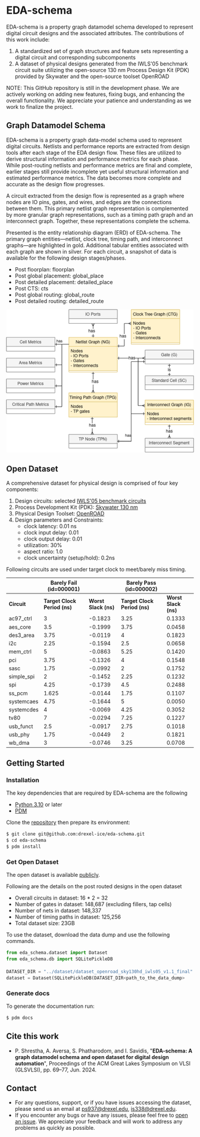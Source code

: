 # EDA-schema

EDA-schema is a property graph datamodel schema developed to represent digital circuit designs and the associated attributes.
The contributions of this work include:
1. A standardized set of graph structures and feature sets representing a digital circuit and corresponding subcomponents
2. A dataset of physical designs generated from the IWLS'05 benchmark circuit suite utilizing the open-source 130 nm Process Design Kit (PDK) provided by Skywater and the open-source toolset OpenROAD

NOTE: This GitHub repository is still in the development phase. We are actively working on adding new features, fixing bugs, and enhancing the overall functionality. We appreciate your patience and understanding as we work to finalize the project.


## Graph Datamodel Schema

EDA-schema is a property graph data-model schema used to represent digital circuits. Netlists and performance reports are extracted from design tools after each stage of the EDA design flow. These files are utilized to derive structural information and performance metrics for each phase. While post-routing netlists and performance metrics are final and complete, earlier stages still provide incomplete yet useful structural information and estimated performance metrics. The data becomes more complete and accurate as the design flow progresses.

A circuit extracted from the design flow is represented as a graph where nodes are IO pins, gates, and wires, and edges are the connections between them. This primary netlist graph representation is complemented by more granular graph representations, such as a timing path graph and an interconnect graph. Together, these representations complete the schema.

Presented is the entity relationship diagram (ERD) of EDA-schema. The primary graph entities—netlist, clock tree, timing path, and interconnect graphs—are highlighted in gold. Additional tabular entities associated with each graph are shown in silver. For each circuit, a snapshot of data is available for the following design stages/phases.
- Post floorplan: floorplan
- Post global placement: global_place
- Post detailed placement: detailed_place
- Post CTS: cts
- Post global routing: global_route
- Post detailed routing: detailed_route


![Alt text](docs/images/schema.png)

## Open Dataset
A comprehensive dataset for physical design is comprised of four key components:
1) Design circuits: selected [IWLS'05 benchmark circuits](https://github.com/ieee-ceda-datc/RDF-2020/tree/master/benchmarks/iwls05_opencores)
2) Process Development Kit (PDK): [Skywater 130 nm](https://skywater-pdk.readthedocs.io/en/main/)
3) Physical Design Toolset: [OpenROAD](https://theopenroadproject.org/)
4) Design parameters and Constraints:
    - clock latency: 0.01 ns
    - clock input delay: 0.01
    - clock output delay: 0.01
    - utilization: 30%
    - aspect ratio: 1.0
    - clock uncertainty (setup/hold): 0.2ns


Following circuits are used under target clock to meet/barely miss timing.

|         | Barely Fail (id=000001) | |  Barely Pass (id=000002) | |
|---|---|---|---|---|
| **Circuit** | **Target Clock Period (ns)** | **Worst Slack (ns)** | **Target Clock Period (ns)** | **Worst Slack (ns)** |
|ac97_ctrl | 3 | -0.1823 | 3.25 | 0.1333|
|aes_core | 3.5 | -0.1999 | 3.75 | 0.0458|
|des3_area | 3.75 | -0.0119 | 4 | 0.1823|
|i2c | 2.25 | -0.1594 | 2.5 | 0.0658|
|mem_ctrl | 5 | -0.0863 | 5.25 | 0.1420|
|pci | 3.75 | -0.1326 | 4 | 0.1548|
|sasc | 1.75 | -0.0992 | 2 | 0.1752|
|simple_spi | 2 | -0.1452 | 2.25 | 0.1232|
|spi | 4.25 | -0.1739 | 4.5 | 0.2488|
|ss_pcm | 1.625 | -0.0144 | 1.75 | 0.1107|
|systemcaes | 4.75 | -0.1644 | 5 | 0.0050|
|systemcdes | 4 | -0.0069 | 4.25 | 0.3052|
|tv80 | 7 | -0.0294 | 7.25 | 0.1227|
|usb_funct | 2.5 | -0.0917 | 2.75 | 0.1018|
|usb_phy | 1.75 | -0.0449 | 2 | 0.1821|
|wb_dma | 3 | -0.0746 | 3.25 | 0.0708|

## Getting Started

### Installation

The key dependencies that are required by EDA-schema are the following

 - [Python 3.10](https://www.python.org/) or later
 - [PDM](https://pdm-project.org/)

Clone the [repository](https://github.com/drexel-ice/eda-schema) then prepare its environment:

```bash
$ git clone git@github.com:drexel-ice/eda-schema.git
$ cd eda-schema
$ pdm install
```

### Get Open Dataset

The open dataset is available [publicly](https://drive.google.com/drive/folders/1B3rBvbnviBrKw1aLRpv7e1pEXSCy_vLQ?usp=sharing).

Following are the details on the post routed designs in the open dataset
- Overall circuits in dataset: 16 * 2 = 32
- Number of gates in dataset: 148,687 (excluding fillers, tap cells)
- Number of nets in dataset: 148,337
- Number of timing paths in dataset: 125,256
- Total dataset size: 23GB​

To use the dataset, download the data dump and use the following commands.
```python
from eda_schema.dataset import Dataset
from eda_schema.db import SQLitePickleDB

DATASET_DIR = "../dataset/dataset_openroad_sky130hd_iwls05_v1.1_final"
dataset = Dataset(SQLitePickleDB(DATASET_DIR<path_to_the_data_dump>
```

### Generate docs

To generate the documentation run:
```bash
$ pdm docs
```

## Cite this work

- P. Shrestha, A. Aversa, S. Phatharodom, and I. Savidis, "**EDA-schema: A graph datamodel schema and open dataset for digital design automation**", Proceedings of the ACM Great Lakes Symposium on VLSI (GLSVLSI), pp. 69–77, Jun. 2024.

## Contact

- For any questions, support, or if you have issues accessing the dataset, please send us an email at [ps937@drexel.edu](mailto:ps937@drexel.edu), [is338@drexel.edu](mailto:is338@drexel.edu).
- If you encounter any bugs or have any issues, please feel free to [open an issue](https://github.com/drexel-ice/EDA-schema/issues). We appreciate your feedback and will work to address any problems as quickly as possible.
